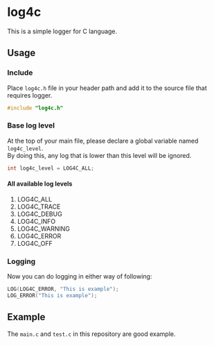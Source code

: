 # log4c
This is a simple logger for C language.

## Usage

### Include
Place `log4c.h` file in your header path and add it to the source file that requires logger.

```c
#include "log4c.h"
```

### Base log level
At the top of your main file, please declare a global variable named `log4c_level`.  
By doing this, any log that is lower than this level will be ignored.  

```c
int log4c_level = LOG4C_ALL;
```

#### All available log levels

1. LOG4C_ALL
2. LOG4C_TRACE
3. LOG4C_DEBUG
4. LOG4C_INFO
5. LOG4C_WARNING
6. LOG4C_ERROR
7. LOG4C_OFF

### Logging

Now you can do logging in either way of following:  

```c
LOG(LOG4C_ERROR, "This is example");
LOG_ERROR("This is example");
```

## Example

The `main.c` and `test.c` in this repository are good example.  

